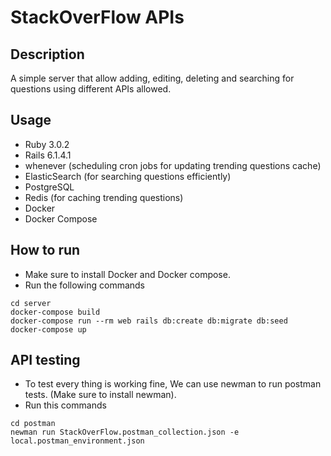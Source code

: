 # StackOverFlow APIs
## Description
A simple server that allow adding, editing, deleting and searching for questions   using different APIs allowed.

## Usage
- Ruby 3.0.2
- Rails 6.1.4.1
- whenever (scheduling cron jobs for updating trending questions cache)
- ElasticSearch (for searching questions efficiently)
- PostgreSQL
- Redis (for caching trending questions)
- Docker
- Docker Compose

## How to run
- Make sure to install Docker and Docker compose.
- Run the following commands
```
cd server
docker-compose build
docker-compose run --rm web rails db:create db:migrate db:seed
docker-compose up
```

## API testing
- To test every thing is working fine, We can use newman to run postman tests. (Make sure to install newman).
- Run this commands 
```
cd postman
newman run StackOverFlow.postman_collection.json -e local.postman_environment.json
```
